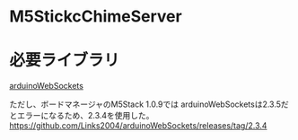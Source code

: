 # M5StickcChimeServer

# 必要ライブラリ
[arduinoWebSockets](https://github.com/Links2004/arduinoWebSockets)

ただし、ボードマネージャのM5Stack 1.0.9では arduinoWebSocketsは2.3.5だとエラーになるため、2.3.4を使用した。
https://github.com/Links2004/arduinoWebSockets/releases/tag/2.3.4
